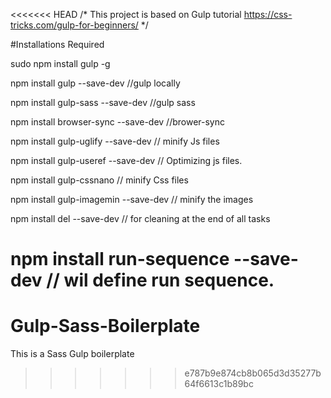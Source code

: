 <<<<<<< HEAD
/* This project is based on Gulp tutorial https://css-tricks.com/gulp-for-beginners/ */

#Installations Required 

sudo npm install gulp -g

npm install gulp --save-dev //gulp locally

npm install gulp-sass --save-dev //gulp sass

npm install browser-sync --save-dev //brower-sync

npm install gulp-uglify --save-dev // minify Js files

npm install gulp-useref --save-dev // Optimizing js files.

npm install gulp-cssnano // minify Css files

npm install gulp-imagemin --save-dev // minify the images

npm install del --save-dev // for cleaning at the end of all tasks

npm install run-sequence --save-dev // wil define run sequence. 
=======
# Gulp-Sass-Boilerplate
This is a Sass Gulp boilerplate 
>>>>>>> e787b9e874cb8b065d3d35277b64f6613c1b89bc
